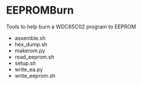 # EEPROMBurn
Tools to help burn a WDC65C02 program to EEPROM

- assemble.sh
- hex_dump.sh
- makerom.py
- read_eeprom.sh
- setup.sh
- write_ea.py
- write_eeprom.sh



